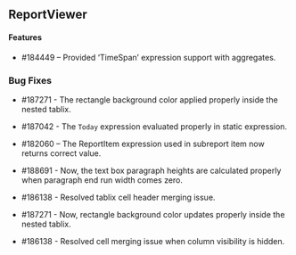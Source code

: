 ## ReportViewer

#### Features

* \#184449 – Provided ‘TimeSpan’ expression support with aggregates.

### Bug Fixes

* \#187271 - The rectangle background color applied properly inside the nested tablix.

* \#187042 - The `Today` expression evaluated properly in static expression.

* \#182060 – The ReportItem expression used in subreport item now returns correct value.

* \#188691 - Now, the text box paragraph heights are calculated properly when paragraph end run width comes zero.

* \#186138 - Resolved tablix cell header merging issue.

* \#187271 - Now, rectangle background color updates properly inside the nested tablix.

* \#186138 - Resolved cell merging issue when column visibility is hidden.
